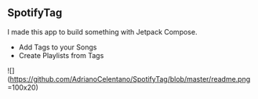## SpotifyTag

I made this app to build something with Jetpack Compose.

- Add Tags to your Songs
- Create Playlists from Tags

![](https://github.com/AdrianoCelentano/SpotifyTag/blob/master/readme.png =100x20)
